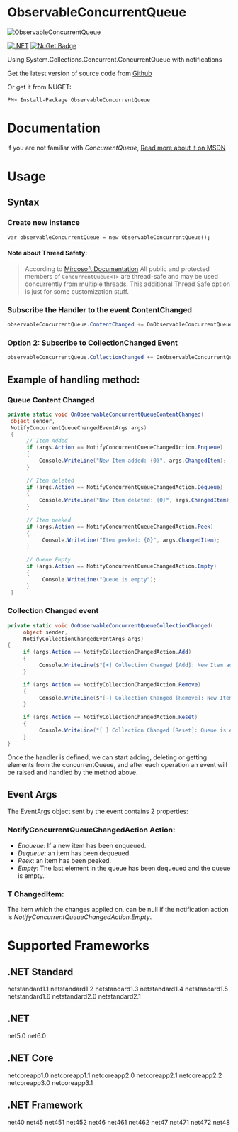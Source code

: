 ObservableConcurrentQueue
=========================

![ObservableConcurrentQueue](https://raw.githubusercontent.com/YounesCheikh/ObservableConcurrentQueue/master/img/ObservableConcurrentQueue-200px.png)

[![.NET](https://github.com/YounesCheikh/ObservableConcurrentQueue/actions/workflows/dotnet.yml/badge.svg)](https://github.com/YounesCheikh/ObservableConcurrentQueue/actions/workflows/dotnet.yml)
[![NuGet Badge](https://buildstats.info/nuget/ObservableConcurrentQueue)](https://www.nuget.org/packages/ObservableConcurrentQueue/)

Using System.Collections.Concurrent.ConcurrentQueue with notifications

Get the latest version of source code from [Github](https://github.com/YounesCheikh/ObservableConcurrentQueue)

Or get it from NUGET: 

``` 
PM> Install-Package ObservableConcurrentQueue
```

# Documentation

if you are not familiar with *ConcurrentQueue*, [Read more about it on MSDN](http://msdn.microsoft.com/en-us/library/dd267265(v=vs.110).aspx)

# Usage
## Syntax
### Create new instance
```Csharp
var observableConcurrentQueue = new ObservableConcurrentQueue();
``` 

#### Note about Thread Safety:
> According to [Mircosoft Documentation](https://docs.microsoft.com/en-us/dotnet/api/system.collections.concurrent.concurrentqueue-1?redirectedfrom=MSDN&view=netcore-3.1#thread-safety) All public and protected members of `ConcurrentQueue<T>` are thread-safe and may be used concurrently from multiple threads. This additional Thread Safe option is just for some customization stuff. 

### Subscribe the Handler to the event ContentChanged
```csharp
observableConcurrentQueue.ContentChanged += OnObservableConcurrentQueueContentChanged;
```

### Option 2: Subscribe to CollectionChanged Event 
```csharp
observableConcurrentQueue.CollectionChanged += OnObservableConcurrentQueueCollectionChanged;

```

## Example of handling method: 
### Queue Content Changed
```csharp
private static void OnObservableConcurrentQueueContentChanged(
 object sender,
 NotifyConcurrentQueueChangedEventArgs args)
 {
      // Item Added
      if (args.Action == NotifyConcurrentQueueChangedAction.Enqueue)
      {
          Console.WriteLine("New Item added: {0}", args.ChangedItem);
      }
 
      // Item deleted
      if (args.Action == NotifyConcurrentQueueChangedAction.Dequeue)
      {
          Console.WriteLine("New Item deleted: {0}", args.ChangedItem);
      }
 
      // Item peeked
      if (args.Action == NotifyConcurrentQueueChangedAction.Peek)
      {
           Console.WriteLine("Item peeked: {0}", args.ChangedItem);
      }
 
      // Queue Empty
      if (args.Action == NotifyConcurrentQueueChangedAction.Empty)
      {
           Console.WriteLine("Queue is empty");
      }
 } 
```

### Collection Changed event 
```csharp
private static void OnObservableConcurrentQueueCollectionChanged(
     object sender,
     NotifyCollectionChangedEventArgs args)
{
     if (args.Action == NotifyCollectionChangedAction.Add)
     {
          Console.WriteLine($"[+] Collection Changed [Add]: New Item added: {args.NewItems[0]}");
     }

     if (args.Action == NotifyCollectionChangedAction.Remove)
     {
          Console.WriteLine($"[-] Collection Changed [Remove]: New Item deleted: {args.OldItems[0]}");
     }

     if (args.Action == NotifyCollectionChangedAction.Reset)
     {
          Console.WriteLine("[ ] Collection Changed [Reset]: Queue is empty");
     }
}
```

Once the handler is defined, we can start adding, deleting or getting elements from the concurrentQueue, and after each operation an event will be raised and handled by the method above.

## Event Args
The EventArgs object sent by the event contains 2 properties:

### NotifyConcurrentQueueChangedAction Action:

* *Enqueue*: If a new item has been enqueued.
* *Dequeue*: an item has been dequeued.
* *Peek*: an item has been peeked.
* *Empty*: The last element in the queue has been dequeued and the queue is empty.

### T ChangedItem:
The item which the changes applied on. can be null if the notification action is *NotifyConcurrentQueueChangedAction.Empty*.

# Supported Frameworks
## .NET Standard
netstandard1.1
netstandard1.2
netstandard1.3
netstandard1.4
netstandard1.5
netstandard1.6
netstandard2.0
netstandard2.1

## .NET 
net5.0
net6.0

## .NET Core
netcoreapp1.0
netcoreapp1.1
netcoreapp2.0
netcoreapp2.1
netcoreapp2.2
netcoreapp3.0
netcoreapp3.1


## .NET Framework
net40
net45
net451
net452
net46
net461
net462
net47
net471
net472
net48
